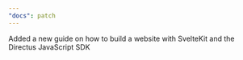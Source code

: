 ```yaml
---
"docs": patch
---
```


Added a new guide on how to build a website with SvelteKit and the Directus JavaScript SDK
